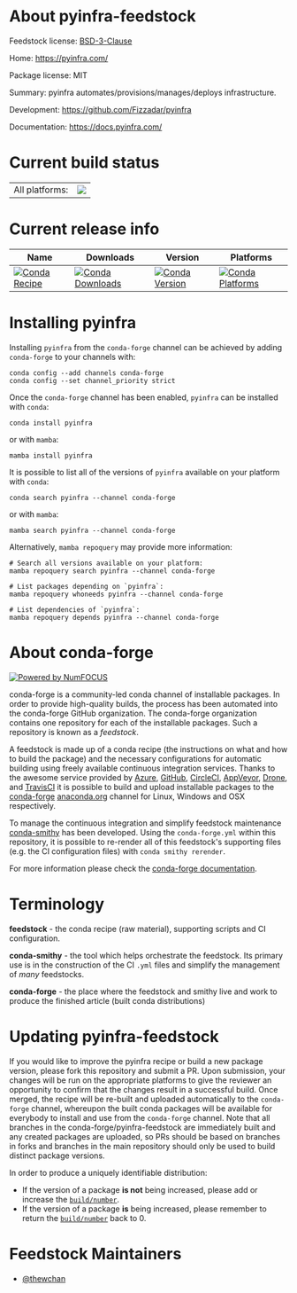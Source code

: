 About pyinfra-feedstock
=======================

Feedstock license: [BSD-3-Clause](https://github.com/conda-forge/pyinfra-feedstock/blob/main/LICENSE.txt)

Home: https://pyinfra.com/

Package license: MIT

Summary: pyinfra automates/provisions/manages/deploys infrastructure.

Development: https://github.com/Fizzadar/pyinfra

Documentation: https://docs.pyinfra.com/

Current build status
====================


<table><tr><td>All platforms:</td>
    <td>
      <a href="https://dev.azure.com/conda-forge/feedstock-builds/_build/latest?definitionId=17988&branchName=main">
        <img src="https://dev.azure.com/conda-forge/feedstock-builds/_apis/build/status/pyinfra-feedstock?branchName=main">
      </a>
    </td>
  </tr>
</table>

Current release info
====================

| Name | Downloads | Version | Platforms |
| --- | --- | --- | --- |
| [![Conda Recipe](https://img.shields.io/badge/recipe-pyinfra-green.svg)](https://anaconda.org/conda-forge/pyinfra) | [![Conda Downloads](https://img.shields.io/conda/dn/conda-forge/pyinfra.svg)](https://anaconda.org/conda-forge/pyinfra) | [![Conda Version](https://img.shields.io/conda/vn/conda-forge/pyinfra.svg)](https://anaconda.org/conda-forge/pyinfra) | [![Conda Platforms](https://img.shields.io/conda/pn/conda-forge/pyinfra.svg)](https://anaconda.org/conda-forge/pyinfra) |

Installing pyinfra
==================

Installing `pyinfra` from the `conda-forge` channel can be achieved by adding `conda-forge` to your channels with:

```
conda config --add channels conda-forge
conda config --set channel_priority strict
```

Once the `conda-forge` channel has been enabled, `pyinfra` can be installed with `conda`:

```
conda install pyinfra
```

or with `mamba`:

```
mamba install pyinfra
```

It is possible to list all of the versions of `pyinfra` available on your platform with `conda`:

```
conda search pyinfra --channel conda-forge
```

or with `mamba`:

```
mamba search pyinfra --channel conda-forge
```

Alternatively, `mamba repoquery` may provide more information:

```
# Search all versions available on your platform:
mamba repoquery search pyinfra --channel conda-forge

# List packages depending on `pyinfra`:
mamba repoquery whoneeds pyinfra --channel conda-forge

# List dependencies of `pyinfra`:
mamba repoquery depends pyinfra --channel conda-forge
```


About conda-forge
=================

[![Powered by
NumFOCUS](https://img.shields.io/badge/powered%20by-NumFOCUS-orange.svg?style=flat&colorA=E1523D&colorB=007D8A)](https://numfocus.org)

conda-forge is a community-led conda channel of installable packages.
In order to provide high-quality builds, the process has been automated into the
conda-forge GitHub organization. The conda-forge organization contains one repository
for each of the installable packages. Such a repository is known as a *feedstock*.

A feedstock is made up of a conda recipe (the instructions on what and how to build
the package) and the necessary configurations for automatic building using freely
available continuous integration services. Thanks to the awesome service provided by
[Azure](https://azure.microsoft.com/en-us/services/devops/), [GitHub](https://github.com/),
[CircleCI](https://circleci.com/), [AppVeyor](https://www.appveyor.com/),
[Drone](https://cloud.drone.io/welcome), and [TravisCI](https://travis-ci.com/)
it is possible to build and upload installable packages to the
[conda-forge](https://anaconda.org/conda-forge) [anaconda.org](https://anaconda.org/)
channel for Linux, Windows and OSX respectively.

To manage the continuous integration and simplify feedstock maintenance
[conda-smithy](https://github.com/conda-forge/conda-smithy) has been developed.
Using the ``conda-forge.yml`` within this repository, it is possible to re-render all of
this feedstock's supporting files (e.g. the CI configuration files) with ``conda smithy rerender``.

For more information please check the [conda-forge documentation](https://conda-forge.org/docs/).

Terminology
===========

**feedstock** - the conda recipe (raw material), supporting scripts and CI configuration.

**conda-smithy** - the tool which helps orchestrate the feedstock.
                   Its primary use is in the construction of the CI ``.yml`` files
                   and simplify the management of *many* feedstocks.

**conda-forge** - the place where the feedstock and smithy live and work to
                  produce the finished article (built conda distributions)


Updating pyinfra-feedstock
==========================

If you would like to improve the pyinfra recipe or build a new
package version, please fork this repository and submit a PR. Upon submission,
your changes will be run on the appropriate platforms to give the reviewer an
opportunity to confirm that the changes result in a successful build. Once
merged, the recipe will be re-built and uploaded automatically to the
`conda-forge` channel, whereupon the built conda packages will be available for
everybody to install and use from the `conda-forge` channel.
Note that all branches in the conda-forge/pyinfra-feedstock are
immediately built and any created packages are uploaded, so PRs should be based
on branches in forks and branches in the main repository should only be used to
build distinct package versions.

In order to produce a uniquely identifiable distribution:
 * If the version of a package **is not** being increased, please add or increase
   the [``build/number``](https://docs.conda.io/projects/conda-build/en/latest/resources/define-metadata.html#build-number-and-string).
 * If the version of a package **is** being increased, please remember to return
   the [``build/number``](https://docs.conda.io/projects/conda-build/en/latest/resources/define-metadata.html#build-number-and-string)
   back to 0.

Feedstock Maintainers
=====================

* [@thewchan](https://github.com/thewchan/)

